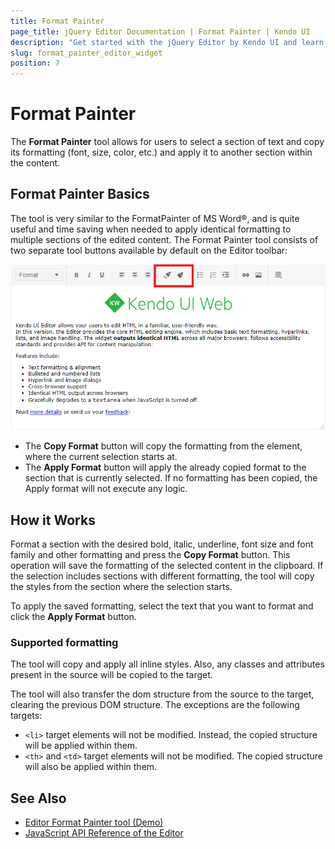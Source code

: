 ```yaml
---
title: Format Painter
page_title: jQuery Editor Documentation | Format Painter | Kendo UI
description: "Get started with the jQuery Editor by Kendo UI and learn how to use its Format Painter tool."
slug: format_painter_editor_widget
position: 7
---
```


# Format Painter

The **Format Painter** tool allows for users to select a section of text and copy its formatting (font, size, color, etc.) and apply it to another section within the content.

## Format Painter Basics

The tool is very similar to the FormatPainter of MS Word®, and is quite useful and time saving when needed to apply identical formatting to multiple sections of the edited content. The Format Painter tool consists of two separate tool buttons available by default on the Editor toolbar:

![Image Browser Dialog](format-painter.png)

* The **Copy Format** button will copy the formatting from the element, where the current selection starts at.
* The **Apply Format** button will apply the already copied format to the section that is currently selected. If no formatting has been copied, the Apply format will not execute any logic.

## How it Works

Format a section with the desired bold, italic, underline, font size and font family and other formatting and press the **Copy Format** button. This operation will save the formatting of the selected content in the clipboard. If the selection includes sections with different formatting, the tool will copy the styles from the section where the selection starts.

To apply the saved formatting, select the text that you want to format and click the **Apply Format** button.

### Supported formatting

The tool will copy and apply all inline styles. Also, any classes and attributes present in the source will be copied to the target.

The tool will also transfer the dom structure from the source to the target, clearing the previous DOM structure. The exceptions are the following targets:

* `<li>` target elements will not be modified. Instead, the copied structure will be applied within them.
* `<th>` and `<td>` target elements will not be modified. The copied structure will also be applied within them.

## See Also

* [Editor Format Painter tool (Demo)](https://demos.telerik.com/kendo-ui/editor/format-painter)
* [JavaScript API Reference of the Editor](/api/javascript/ui/editor)
